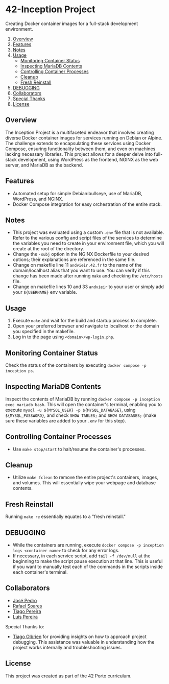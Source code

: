 # 42-Inception Project

Creating Docker container images for a full-stack development environment.

1. [Overview](#overview)
2. [Features](#features)
3. [Notes](#notes)
4. [Usage](#usage)
   - [Monitoring Container Status](#monitoring-container-status)
   - [Inspecting MariaDB Contents](#inspecting-mariadb-contents)
   - [Controlling Container Processes](#controlling-container-processes)
   - [Cleanup](#cleanup)
   - [Fresh Reinstall](#fresh-reinstall)
5. [DEBUGGING](#debugging)
6. [Collaborators](#collaborators)
7. [Special Thanks](#special-thanks)
8. [License](#license)

## Overview

The Inception Project is a multifaceted endeavor that involves creating diverse Docker container images for services running on Debian or Alpine. The challenge extends to encapsulating these services using Docker Compose, ensuring functionality between them, and even on machines lacking necessary libraries. This project allows for a deeper delve into full-stack development, using WordPress as the frontend, NGINX as the web server, and MariaDB as the backend.

## Features

- Automated setup for simple Debian:bullseye, use of MariaDB, WordPress, and NGINX.
- Docker Compose integration for easy orchestration of the entire stack.

## Notes

- This project was evaluated using a custom `.env` file that is not available. Refer to the various config and script files of the services to determine the variables you need to create in your environment file, which you will create at the root of the directory.
- Change the `-subj` option in the NGINX Dockerfile to your desired options; their explanations are referenced in the same file.
- Change on makefile line 11 `andvieir.42.fr` to the name of the domain/localhost alias that you want to use. You can verify if this change has been made after running `make` and checking the `/etc/hosts` file.
- Change on makefile lines 10 and 33 `andvieir` to your user or simply add your `${USERNAME}` env variable.

## Usage

1. Execute `make` and wait for the build and startup process to complete.
2. Open your preferred browser and navigate to localhost or the domain you specified in the makefile.
3. Log in to the page using `<domain>/wp-login.php`.

  ## Monitoring Container Status

  Check the status of the containers by executing `docker compose -p inception ps`.

  ## Inspecting MariaDB Contents

  Inspect the contents of MariaDB by running `docker compose -p inception exec mariadb bash`. This will open the container's terminal, enabling you to execute `mysql -u ${MYSQL_USER} -p ${MYSQL_DATABASE}`, using `${MYSQL_PASSWORD}`, and check `SHOW TABLES;` and `SHOW DATABASES;` (make sure these variables are added to your `.env` for this step).

  ## Controlling Container Processes

  - Use `make stop/start` to halt/resume the container's processes.

  ## Cleanup

  - Utilize `make fclean` to remove the entire project's containers, images, and volumes. This will essentially wipe your webpage and database contents.

  ## Fresh Reinstall

  Running `make re` essentially equates to a "fresh reinstall."

## DEBUGGING

- While the containers are running, execute `docker compose -p inception logs <container name>` to check for any error logs.
- If necessary, in each service script, add `tail -f /dev/null` at the beginning to make the script pause execution at that line. This is useful if you want to manually test each of the commands in the scripts inside each container's terminal.

## Collaborators

- [José Pedro](https://github.com/ZPedro99)
- [Rafael Soares](https://github.com/rafaSoares1)
- [Tiago Pereira](https://github.com/t-pereira06)
- [Luís Pereira](https://github.com/lubuper)
  
Special Thanks to:
- [Tiago Olbrien](https://github.com/olbrien) for providing insights on how to approach project debugging. This assistance was valuable in understanding how the project works internally and troubleshooting issues.

## License

This project was created as part of the 42 Porto curriculum.
